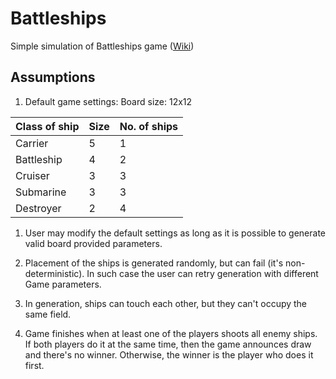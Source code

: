 # Battleships
Simple simulation of Battleships game ([Wiki](https://en.wikipedia.org/wiki/Battleship_(game)))

## Assumptions
1. Default game settings:
Board size: 12x12

| Class of ship   | Size | No. of ships |
| --------------- | ---- | ------------ |
| Carrier         |  5   |      1       |
| Battleship      |  4   |      2       |
| Cruiser         |  3   |      3       |
| Submarine       |  3   |      3       |
| Destroyer       |  2   |      4       |

1. User may modify the default settings as long as it is possible to generate valid board provided parameters.

1. Placement of the ships is generated randomly, but can fail (it's non-deterministic).
In such case the user can retry generation with different Game parameters.

1. In generation, ships can touch each other, but they can't occupy the same field.

1. Game finishes when at least one of the players shoots all enemy ships. 
If both players do it at the same time, then the game announces draw and there's no winner.
Otherwise, the winner is the player who does it first. 

